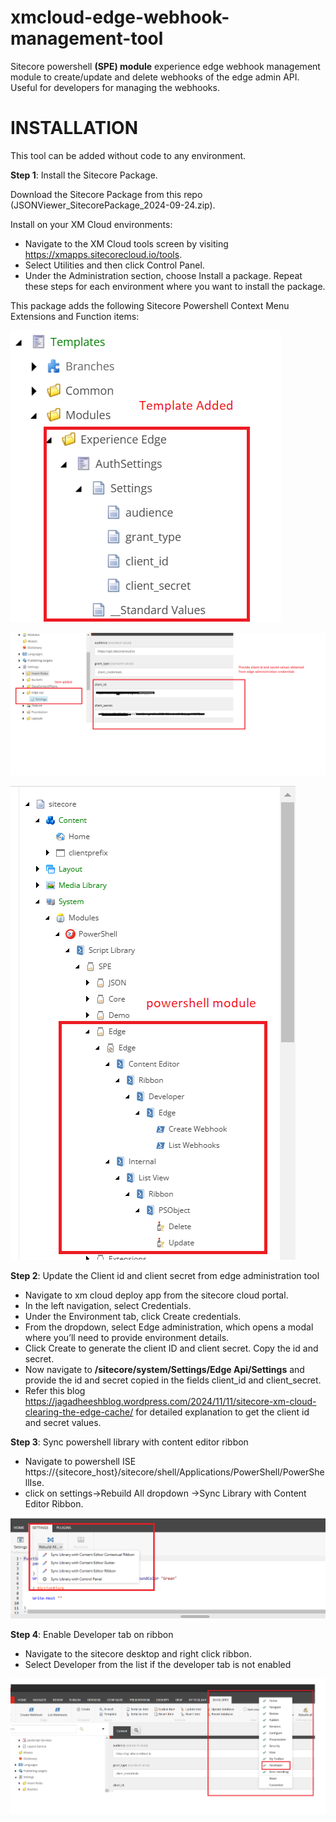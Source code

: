 # xmcloud-edge-webhook-management-tool
Sitecore powershell **(SPE) module** experience edge webhook management module to create/update and delete webhooks of the edge admin API. Useful for developers for managing the webhooks.

# INSTALLATION

This tool can be added without code to any environment.

**Step 1**: Install the Sitecore Package.

Download the Sitecore Package from this repo (JSONViewer_SitecorePackage_2024-09-24.zip).

Install on your XM Cloud environments:

- Navigate to the XM Cloud tools screen by visiting https://xmapps.sitecorecloud.io/tools.
- Select Utilities and then click Control Panel.
- Under the Administration section, choose Install a package.
Repeat these steps for each environment where you want to install the package.

This package adds the following Sitecore Powershell Context Menu Extensions and Function items:

![screenshot of items installed](screenshots/10_template_added.png "Demo")

![screenshot of items installed](screenshots/11_item_added.png "Demo")

![screenshot of items installed](screenshots/12_scripts_added.png "Demo")

**Step 2**: Update the Client id and client secret from edge administration tool

- Navigate to xm cloud deploy app from the sitecore cloud portal.
- In the left navigation, select Credentials.
- Under the Environment tab, click Create credentials.
- From the dropdown, select Edge administration, which opens a modal where you’ll need to provide environment details.
- Click Create to generate the client ID and client secret. Copy the id and secret.
- Now navigate to **/sitecore/system/Settings/Edge Api/Settings** and provide the id and secret copied in the fields client_id and client_secret.
- Refer this blog https://jagadheeshblog.wordpress.com/2024/11/11/sitecore-xm-cloud-clearing-the-edge-cache/ for detailed explanation to get the client id and secret values.

**Step 3**: Sync powershell library with content editor ribbon

- Navigate to powershell ISE https://{sitecore_host}/sitecore/shell/Applications/PowerShell/PowerShellIse.
- click on settings->Rebuild All dropdown ->Sync Library with Content Editor Ribbon.

![screenshot of items installed](screenshots/13_sync_ps_library.png "Demo")

**Step 4**: Enable Developer tab on ribbon

- Navigate to the sitecore desktop and right click ribbon.
- Select Developer from the list if the developer tab is not enabled

![screenshot of items installed](screenshots/14_enable_developer_tab.png "Demo")

 
